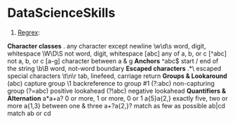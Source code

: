 # DataScienceSkills

1. [Regrex](https://regexone.com/):

**Character classes**
.	any character except newline
\w\d\s	word, digit, whitespace
\W\D\S	not word, digit, whitespace
[abc]	any of a, b, or c
[^abc]	not a, b, or c
[a-g]	character between a & g
**Anchors**
^abc$	start / end of the string
\b\B	word, not-word boundary
**Escaped characters**
\.\*\\	escaped special characters
\t\n\r	tab, linefeed, carriage return
**Groups & Lookaround**
(abc)	capture group
\1	backreference to group #1
(?:abc)	non-capturing group
(?=abc)	positive lookahead
(?!abc)	negative lookahead
**Quantifiers & Alternation**
a*a+a?	0 or more, 1 or more, 0 or 1
a{5}a{2,}	exactly five, two or more
a{1,3}	between one & three
a+?a{2,}?	match as few as possible
ab|cd	match ab or cd
